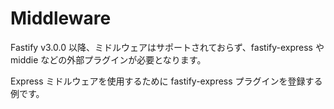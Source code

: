 # Middleware

Fastify v3.0.0 以降、ミドルウェアはサポートされておらず、fastify-express や middie などの外部プラグインが必要となります。

Express ミドルウェアを使用するために fastify-express プラグインを登録する例です。
